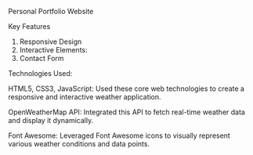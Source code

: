  Personal Portfolio Website

 Key Features
1. Responsive Design
2. Interactive Elements:
3. Contact Form

 Technologies Used:

 HTML5, CSS3, JavaScript​: Used these core web technologies to create a responsive and interactive weather application.

OpenWeatherMap API: Integrated this API to fetch real-time weather data and display it dynamically.

Font Awesome: Leveraged Font Awesome icons to visually represent various weather conditions and data points.
